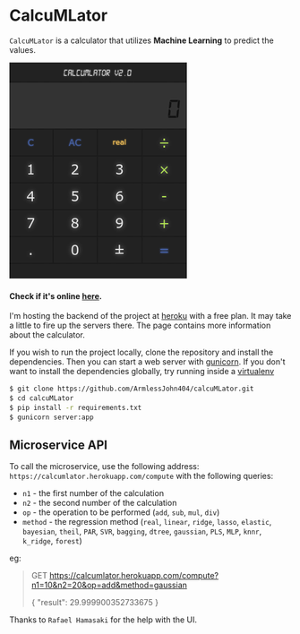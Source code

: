# CalcuMLator

`CalcuMLator` is a calculator that utilizes <b>Machine Learning</b> to predict the values.

![calculator](docs/images/calculatorv2.png "calculator")

#### Check if it's online [here](https://calcumlator.herokuapp.com/).

I'm hosting the backend of the project at [heroku](https://www.heroku.com/
) with a free plan. It may take a little to fire up the servers there. The page contains more information about the calculator.

If you wish to run the project locally, clone the repository and install the dependencies. Then you can start a web server with [gunicorn](http://gunicorn.org/). If you don't want to install the dependencies globally, try running inside a [virtualenv](https://virtualenv.pypa.io/en/stable/)
```bash
$ git clone https://github.com/ArmlessJohn404/calcuMLator.git
$ cd calcuMLator
$ pip install -r requirements.txt
$ gunicorn server:app
```
## Microservice API
To call the microservice, use the following address:
`https://calcumlator.herokuapp.com/compute`
with the following queries:
* `n1` - the first number of the calculation
* `n2` - the second number of the calculation
* `op` - the operation to be performed (`add`, `sub`, `mul`, `div`)
* `method` - the regression method (`real`, `linear`, `ridge`, `lasso`, `elastic`, `bayesian`, `theil`, `PAR`, `SVR`, `bagging`, `dtree`, `gaussian`, `PLS`, `MLP`, `knnr`, `k_ridge`, `forest`)

eg:

> GET https://calcumlator.herokuapp.com/compute?n1=10&n2=20&op=add&method=gaussian
>
> {
>  "result": 29.999900352733675
> }


Thanks to `Rafael Hamasaki` for the help with the UI.
